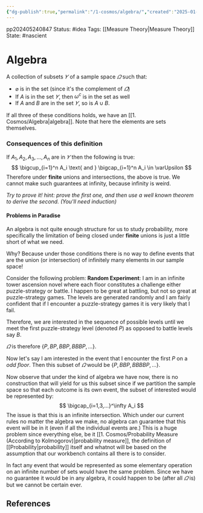 ```yaml
---
{"dg-publish":true,"permalink":"/1-cosmos/algebra/","created":"2025-01-22T11:17:13.928-05:00","updated":"2025-01-08T00:38:33.079-05:00"}
---
```


pp202405240847
Status: #idea
Tags: [[Measure Theory\|Measure Theory]]
State: #nascient
# Algebra

A collection of subsets $\varUpsilon$ of a sample space $\varOmega$ such that:
- $\varnothing$ is in the set (since it's the complement of $\varOmega$)
- If $A$ is in the set $\varUpsilon$, then $\omega^c$ is in the set as well
- If $A$ and $B$ are in the set $\varUpsilon$, so is $A \cup B$.

If all three of these conditions holds, we have an [[1. Cosmos/Algebra\|algebra]].
Note that here the elements are sets themselves.
### Consequences of this definition
If $A_1, A_2, A_3, \dots, A_n$ are in $\varUpsilon$ then the following is true:
$$
\bigcup_{i=1}^n A_i  \text{ and } \bigcap_{i=1}^n A_i \in \varUpsilon
$$
Therefore under **finite** unions and intersections, the above is true.
We cannot make such guarantees at infinity, because infinity is weird.

*Try to prove it! hint: prove the first one, and then use a well known theorem to derive the second. (You'll need induction)*
#### Problems in Paradise
An algebra is not quite enough structure for us to study probability, more specifically the limitation of being closed under **finite** unions is just a little short of what we need.

Why? Because under those conditions there is no way to define events that are the union (or intersection) of infinitely many elements in our sample space!

Consider the following problem:
**Random Experiment**: I am in an infinite tower ascension novel where each floor constitutes a challenge either puzzle-strategy or battle. I happen to be great at battling, but not so great at puzzle-strategy games. The levels are generated randomly and I am fairly confident that if I encounter a puzzle-strategy games it is very likely that I fail.

Therefore, we are interested in the sequence of possible levels until we meet the first puzzle-strategy level (denoted $P$) as opposed to battle levels say $B$.

$\varOmega$ is therefore $\{P, BP, BBP, BBBP, \dots\}$.

Now let's say I am interested in the event that I encounter the first $P$ on a *odd floor*.
Then this subset of $\varOmega$ would be $\{P, BBP, BBBBP, \dots\}$.

Now observe that under the kind of algebra we have now, there is no construction that will yield for us this subset since if we partition the sample space so that each outcome is its own event, the subset of interested would  be represented by:
$$
\bigcap_{i=1,3,...}^\infty A_i
$$
The issue is that this is an infinite intersection. Which under our current rules no matter the algebra we make, no algebra can guarantee that this event will be in it (even if all the individual events are.) This is a huge problem since everything else, be it [[1. Cosmos/Probability Measure (According to Kolmogorov)\|probability measure]], the definition of [[Probability\|probability]] itself and whatnot will be based on the assumption that our workbench contains all there is to consider.

In fact any event that would be represented as some elementary operation on an infinite number of sets would have the same problem. Since we have no guarantee it would be in any algebra, it could happen to be (after all $\varOmega$ is) but we cannot be certain ever.

## References
